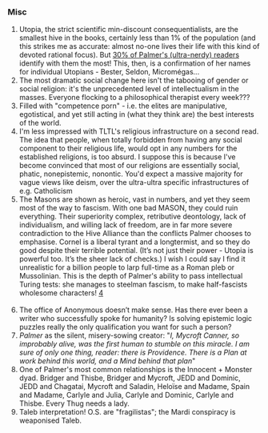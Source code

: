 <div class="accordion">
    <h3>Misc</h3>
    <div>
		<ol>
			<li>Utopia, the strict scientific min-discount consequentialists, are the smallest hive in the books, certainly less than 1% of the population (and this strikes me as accurate: almost no-one lives their life with this kind of devoted rational focus). But <a href="{{poll}}">30% of Palmer's (ultra-nerdy) readers</a> identify with them the most! This, then, is a confirmation of her names for individual Utopians - Bester, Seldon, Micromégas...</li>
			<!--  -->
			<li>The most dramatic social change here isn't the tabooing of gender or social religion: it's the unprecedented level of intellectualism in the masses. Everyone flocking to a philosophical therapist every week???</li>
			<!--  -->
			<li>Filled with "competence porn" - i.e. the elites are manipulative, egotistical, and yet still acting in (what they think are) the best interests of the world.</li>
			<!--  -->
			<!--  -->
			<li>I'm less impressed with TLTL's religious infrastructure on a second read. The idea that people, when totally forbidden from having any social component to their religious life, would opt in any numbers for the established religions, is too absurd. I suppose this is because I've become convinced that most of our religions are essentially social, phatic, nonepistemic, nonontic. You'd expect a massive majority for vague views like deism, over the ultra-ultra specific infrastructures of e.g. Catholicism</li>
			<!--  -->
			<li>The Masons are shown as heroic, vast in numbers, and yet they seem most of the way to fascism. With one bad MASON, they could ruin everything. Their superiority complex, retributive deontology, lack of individualism, and willing lack of freedom, are in far more severe contradiction to the Hive Alliance than the conflicts Palmer chooses to emphasise. Cornel is a liberal tyrant and a longtermist, and so they do good despite their terrible potential. (It’s not just their power - Utopia is powerful too. It’s the sheer lack of checks.) I wish I could say I find it unrealistic for a billion people to larp full-time as a Roman pleb or Mussolinian. This is the depth of Palmer's ability to pass intellectual Turing tests: she manages to steelman fascism, to make half-fascists wholesome characters! <a href="#fn:4" id="fnref:4">4</a> </li>
			<br>
			<!--  -->
			<li>The office of Anonymous doesn’t make sense. Has there ever been a writer who successfully spoke for humanity? Is solving epistemic logic puzzles really the only qualification you want for such a person?</li>
			<!--  -->
			<li><i>Palmer</i> as the silent, misery-sowing creator: "<i>I, Mycroft Canner, so improbably alive, was the first human to stumble on this miracle. I am sure of only one thing, reader: there is Providence. There is a Plan at work behind this world, and a Mind behind that plan</i>"</li>
			<!--  -->
			<li>One of Palmer's most common relationships is the Innocent + Monster dyad. Bridger and Thisbe, Bridger and Mycroft, JEDD and Dominic, JEDD and Chagatai, Mycroft and Saladin, Heloïse and Madame, Spain and Madame, Carlyle and Julia, Carlyle and Dominic, Carlyle and Thisbe. Every Thug needs a lady.</li>
			<!--  -->
			<li>Taleb interpretation! O.S. are "fragilistas"; the Mardi conspiracy is weaponised Taleb. </li>
		</ol>
	</div>
</div>